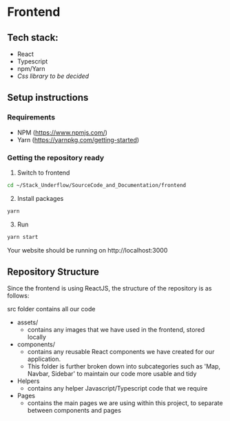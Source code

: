 # Frontend

## Tech stack:

- React
- Typescript
- npm/Yarn
- _Css library to be decided_

## Setup instructions

### Requirements

- NPM (https://www.npmjs.com/)
- Yarn (https://yarnpkg.com/getting-started)

### Getting the repository ready

1. Switch to frontend

```sh
cd ~/Stack_Underflow/SourceCode_and_Documentation/frontend
```

2. Install packages

```sh
yarn
```

3. Run

```sh
yarn start
```

Your website should be running on http://localhost:3000

## Repository Structure

Since the frontend is using ReactJS, the structure of the repository is as follows:

src folder contains all our code

- assets/
  - contains any images that we have used in the frontend, stored locally
- components/
  - contains any reusable React components we have created for our application.
  - This folder is further broken down into subcategories such as 'Map, Navbar, Sidebar' to maintain our code more usable and tidy
- Helpers
  - contains any helper Javascript/Typescript code that we require
- Pages
  - contains the main pages we are using within this project, to separate between components and pages

